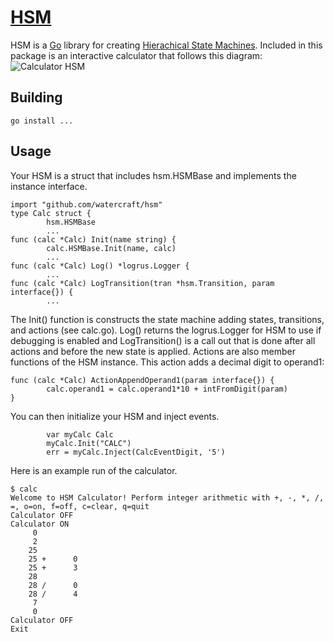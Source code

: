 # [HSM](https://github.com/watercraft/hsm)
HSM is a [Go](http://www.golang.org) library for creating [Hierachical State Machines](https://en.wikipedia.org/wiki/UML_state_machine). Included in this package is an interactive calculator that follows this diagram:
![Calculator HSM](Calculator.png "Calculator Hierachical State Machine")
## Building
```
go install ...
```
## Usage
Your HSM is a struct that includes hsm.HSMBase and implements the instance interface.
```
import "github.com/watercraft/hsm"
type Calc struct {
        hsm.HSMBase
        ...
func (calc *Calc) Init(name string) {
        calc.HSMBase.Init(name, calc)
        ...
func (calc *Calc) Log() *logrus.Logger {
        ...
func (calc *Calc) LogTransition(tran *hsm.Transition, param interface{}) {
        ...
```
The Init() function is constructs the state machine adding states, transitions, and actions (see calc.go).  Log() returns the logrus.Logger for HSM to use if debugging is enabled and LogTransition() is a call out that is done after all actions and before the new state is applied. Actions are also member functions of the HSM instance. This action adds a decimal digit to operand1:
```
func (calc *Calc) ActionAppendOperand1(param interface{}) {
        calc.operand1 = calc.operand1*10 + intFromDigit(param)
}
```
You can then initialize your HSM and inject events.
```
        var myCalc Calc
        myCalc.Init("CALC")
        err = myCalc.Inject(CalcEventDigit, '5')
```
Here is an example run of the calculator.
```
$ calc
Welcome to HSM Calculator! Perform integer arithmetic with +, -, *, /, =, o=on, f=off, c=clear, q=quit
Calculator OFF
Calculator ON
     0
     2
    25
    25 +      0
    25 +      3
    28
    28 /      0
    28 /      4
     7
     0
Calculator OFF
Exit
```
